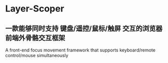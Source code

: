 # Layer-Scoper

## 一款能够同时支持 键盘/遥控/鼠标/触屏 交互的浏览器前端外骨骼交互框架
A front-end focus movement framework that supports keyboard/remote control/mouse simultaneously
